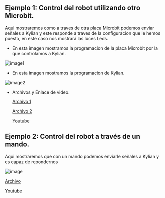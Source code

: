 ## Ejemplo 1: Control del robot utilizando otro Microbit.

Aqui mostraremos como a traves de otra placa Microbit podemos enviar señales a Kylian y este responde a traves de la configuracion que le hemos puesto, en este caso nos mostrará las luces Leds.

- En esta imagen mostramos la programacion de la placa Microbit por la que controlamos a Kylian.

![image1](https://user-images.githubusercontent.com/114906861/211264575-d43b89cb-b169-41eb-a840-bdca718828c7.PNG)

- En esta imagen mostramos la programacion de Kylian.

![image2](https://user-images.githubusercontent.com/114906861/211264589-ffe2ea22-2c43-4806-ae37-17b1bf5c301c.PNG)

- Archivos y Enlace de video.

  [Archivo 1](https://github.com/LarryWestbrook/Maqueen/blob/main/microbit-CONTROL2.hex)

  [Archivo 2](https://github.com/LarryWestbrook/Maqueen/blob/main/microbit-CONTROL-CON-OTRO-MICROBIT.hex)
    
  [Youtube](https://youtube.com/shorts/O6poZO4w5fs)

## Ejemplo 2: Control del robot a través de un mando. 

Aqui mostraremos que con un mando podemos enviarle señales a Kylian y es capaz de repondernos 


![image](https://user-images.githubusercontent.com/114906861/211267973-9a966956-e46e-4c37-ba1c-d8e5f97063ce.PNG)

[Archivo](https://github.com/LarryWestbrook/Maqueen/blob/main/MANDOCONTROLLER.hex)

[Youtube](https://youtube.com/shorts/ZpzIIHeNwaU)
